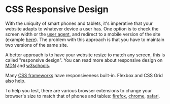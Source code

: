 
# CSS Responsive Design

With the uniquity of smart phones and tablets, it's imperative that your website adapts to whatever device a user has. One option is to check the screen width or the [user agent](https://developer.mozilla.org/en-US/docs/Web/HTTP/Headers/User-Agent), and redirect to a mobile version of the site (example [here](https://css-tricks.com/snippets/javascript/redirect-mobile-devices/)). The problem with this approach is that you have to maintain two versions of the same site.

A better approach is to have your website resize to match any screen, this is called "responsive design". You can read more about responsive design on [MDN](https://developer.mozilla.org/en-US/Apps/Progressive/Responsive/responsive_design_building_blocks) and [w3schools](https://www.w3schools.com/css/css_rwd_intro.asp).

Many [CSS frameworks](03%20-%20CSS%20Overview.md#css-frameworks) have responsiveness built-in. Flexbox and CSS Grid also help.

To help you test, there are various browser extensions to change your browser's size to match that of phones and tables: [firefox](https://addons.mozilla.org/en-US/firefox/addon/window-resizer-webextension/), [chrome](https://chrome.google.com/webstore/detail/window-resizer/kkelicaakdanhinjdeammmilcgefonfh?hl=en), [safari](http://resizesafari.com/).




